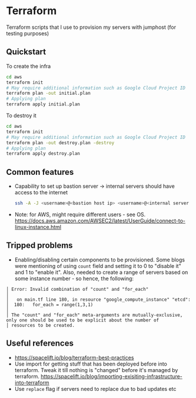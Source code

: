 # Terraform

Terraform scripts that I use to provision my servers with jumphost (for testing purposes)

## Quickstart

To create the infra

```bash
cd aws
terraform init
# May require additional information such as Google Cloud Project ID
terraform plan -out initial.plan
# Applying plan
terraform apply initial.plan
```

To destroy it

```bash
cd aws
terraform init
# May require additional information such as Google Cloud Project ID
terraform plan -out destroy.plan -destroy
# Applying plan
terraform apply destroy.plan
```



## Common features

- Capability to set up bastion server -> internal servers should have access to the internet
  ```bash
  ssh -A -J <username>@<bastion host ip> <username>@<internal server ip>
  ```
- Note: for AWS, might require different users - see OS. https://docs.aws.amazon.com/AWSEC2/latest/UserGuide/connect-to-linux-instance.html


## Tripped problems

- Enabling/disabling certain components to be provisioned. Some blogs were mentioning of using `count` field and setting it to 0 to "disable it" and 1 to "enable it". Also, needed to create a range of servers based on some instance number - so hence, the following:

```
│ Error: Invalid combination of "count" and "for_each"
│ 
│   on main.tf line 180, in resource "google_compute_instance" "etcd":
│  180:   for_each = range(1,3,1)
│ 
│ The "count" and "for_each" meta-arguments are mutually-exclusive, only one should be used to be explicit about the number of
│ resources to be created.
```

## Useful references

- https://spacelift.io/blog/terraform-best-practices
- Use import for getting stuff that has been deployed before into terraform. Tweak it till nothing is "changed" before it's managed by terraform. https://spacelift.io/blog/importing-exisiting-infrastructure-into-terraform
- Use `replace` flag if servers need to replace due to bad updates etc